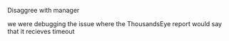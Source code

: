 Disaggree with manager

we were debugging the issue where the ThousandsEye report would say that it recieves timeout

